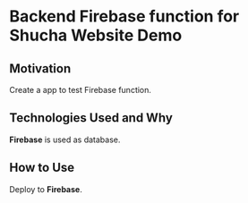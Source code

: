 # Backend Firebase function for Shucha Website Demo

## Motivation
Create a app to test Firebase function.

## Technologies Used and Why
**Firebase** is used as database.

## How to Use
Deploy to **Firebase**.
